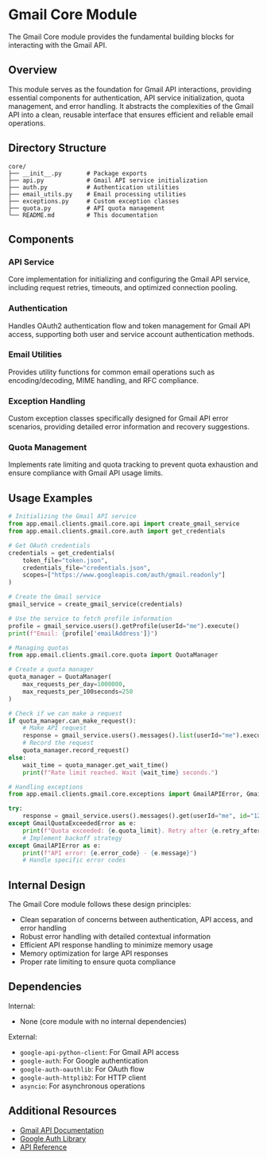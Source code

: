 # Gmail Core Module

The Gmail Core module provides the fundamental building blocks for interacting with the Gmail API.

## Overview

This module serves as the foundation for Gmail API interactions, providing essential components for authentication, API service initialization, quota management, and error handling. It abstracts the complexities of the Gmail API into a clean, reusable interface that ensures efficient and reliable email operations.

## Directory Structure

```
core/
├── __init__.py       # Package exports
├── api.py            # Gmail API service initialization
├── auth.py           # Authentication utilities
├── email_utils.py    # Email processing utilities
├── exceptions.py     # Custom exception classes
├── quota.py          # API quota management
└── README.md         # This documentation
```

## Components

### API Service
Core implementation for initializing and configuring the Gmail API service, including request retries, timeouts, and optimized connection pooling.

### Authentication
Handles OAuth2 authentication flow and token management for Gmail API access, supporting both user and service account authentication methods.

### Email Utilities
Provides utility functions for common email operations such as encoding/decoding, MIME handling, and RFC compliance.

### Exception Handling
Custom exception classes specifically designed for Gmail API error scenarios, providing detailed error information and recovery suggestions.

### Quota Management
Implements rate limiting and quota tracking to prevent quota exhaustion and ensure compliance with Gmail API usage limits.

## Usage Examples

```python
# Initializing the Gmail API service
from app.email.clients.gmail.core.api import create_gmail_service
from app.email.clients.gmail.core.auth import get_credentials

# Get OAuth credentials
credentials = get_credentials(
    token_file="token.json",
    credentials_file="credentials.json",
    scopes=["https://www.googleapis.com/auth/gmail.readonly"]
)

# Create the Gmail service
gmail_service = create_gmail_service(credentials)

# Use the service to fetch profile information
profile = gmail_service.users().getProfile(userId="me").execute()
print(f"Email: {profile['emailAddress']}")
```

```python
# Managing quotas
from app.email.clients.gmail.core.quota import QuotaManager

# Create a quota manager
quota_manager = QuotaManager(
    max_requests_per_day=1000000,
    max_requests_per_100seconds=250
)

# Check if we can make a request
if quota_manager.can_make_request():
    # Make API request
    response = gmail_service.users().messages().list(userId="me").execute()
    # Record the request
    quota_manager.record_request()
else:
    wait_time = quota_manager.get_wait_time()
    print(f"Rate limit reached. Wait {wait_time} seconds.")
```

```python
# Handling exceptions
from app.email.clients.gmail.core.exceptions import GmailAPIError, GmailQuotaExceededError

try:
    response = gmail_service.users().messages().get(userId="me", id="12345").execute()
except GmailQuotaExceededError as e:
    print(f"Quota exceeded: {e.quota_limit}. Retry after {e.retry_after} seconds.")
    # Implement backoff strategy
except GmailAPIError as e:
    print(f"API error: {e.error_code} - {e.message}")
    # Handle specific error codes
```

## Internal Design

The Gmail Core module follows these design principles:
- Clean separation of concerns between authentication, API access, and error handling
- Robust error handling with detailed contextual information
- Efficient API response handling to minimize memory usage
- Memory optimization for large API responses
- Proper rate limiting to ensure quota compliance

## Dependencies

Internal:
- None (core module with no internal dependencies)

External:
- `google-api-python-client`: For Gmail API access
- `google-auth`: For Google authentication
- `google-auth-oauthlib`: For OAuth flow
- `google-auth-httplib2`: For HTTP client
- `asyncio`: For asynchronous operations

## Additional Resources

- [Gmail API Documentation](https://developers.google.com/gmail/api)
- [Google Auth Library](https://developers.google.com/identity/protocols/oauth2)
- [API Reference](../../../../../docs/sphinx/build/html/api.html) 